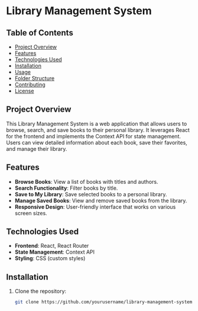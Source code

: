 # Library Management System

## Table of Contents
- [Project Overview](#project-overview)
- [Features](#features)
- [Technologies Used](#technologies-used)
- [Installation](#installation)
- [Usage](#usage)
- [Folder Structure](#folder-structure)
- [Contributing](#contributing)
- [License](#license)

## Project Overview
This Library Management System is a web application that allows users to browse, search, and save books to their personal library. It leverages React for the frontend and implements the Context API for state management. Users can view detailed information about each book, save their favorites, and manage their library.

## Features
- **Browse Books**: View a list of books with titles and authors.
- **Search Functionality**: Filter books by title.
- **Save to My Library**: Save selected books to a personal library.
- **Manage Saved Books**: View and remove saved books from the library.
- **Responsive Design**: User-friendly interface that works on various screen sizes.

## Technologies Used
- **Frontend**: React, React Router
- **State Management**: Context API
- **Styling**: CSS (custom styles)

## Installation
1. Clone the repository:
   ```bash
   git clone https://github.com/yourusername/library-management-system.git
